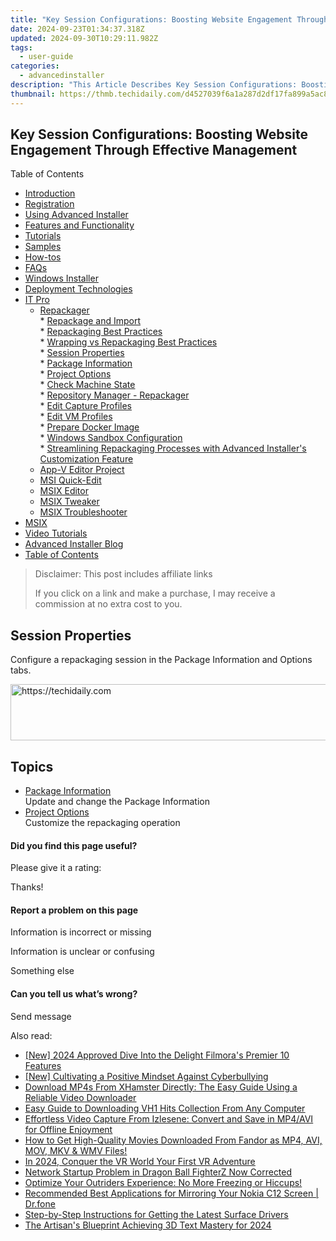 ```yaml
---
title: "Key Session Configurations: Boosting Website Engagement Through Effective Management"
date: 2024-09-23T01:34:37.318Z
updated: 2024-09-30T10:29:11.982Z
tags:
  - user-guide
categories:
  - advancedinstaller
description: "This Article Describes Key Session Configurations: Boosting Website Engagement Through Effective Management"
thumbnail: https://thmb.techidaily.com/d4527039f6a1a287d2df17fa899a5ac8403841092ccbbf441a17ff63d6863be1.png
---
```


## Key Session Configurations: Boosting Website Engagement Through Effective Management

Table of Contents

* [Introduction](https://tools.techidaily.com/advancedinstaller/products/)
* [Registration](https://tools.techidaily.com/advancedinstaller/products/)
* [Using Advanced Installer](https://tools.techidaily.com/advancedinstaller/products/)
* [Features and Functionality](https://tools.techidaily.com/advancedinstaller/products/)
* [Tutorials](https://tools.techidaily.com/advancedinstaller/products/)
* [Samples](https://tools.techidaily.com/advancedinstaller/products/)
* [How-tos](https://tools.techidaily.com/advancedinstaller/products/)
* [FAQs](https://tools.techidaily.com/advancedinstaller/products/)
* [Windows Installer](https://tools.techidaily.com/advancedinstaller/products/)
* [Deployment Technologies](https://tools.techidaily.com/advancedinstaller/products/)
* [IT Pro](https://tools.techidaily.com/advancedinstaller/products/)  
   * [Repackager](https://tools.techidaily.com/advancedinstaller/products/)  
         * [Repackage and Import](https://tools.techidaily.com/advancedinstaller/products/)  
         * [Repackaging Best Practices](https://tools.techidaily.com/advancedinstaller/products/)  
         * [Wrapping vs Repackaging Best Practices](https://tools.techidaily.com/advancedinstaller/products/)  
         * [Session Properties](https://tools.techidaily.com/advancedinstaller/products/)  
                  * [Package Information](https://tools.techidaily.com/advancedinstaller/products/)  
                  * [Project Options](https://tools.techidaily.com/advancedinstaller/products/)  
         * [Check Machine State](https://tools.techidaily.com/advancedinstaller/products/)  
         * [Repository Manager - Repackager](https://tools.techidaily.com/advancedinstaller/products/)  
         * [Edit Capture Profiles](https://tools.techidaily.com/advancedinstaller/products/)  
         * [Edit VM Profiles](https://tools.techidaily.com/advancedinstaller/products/)  
         * [Prepare Docker Image](https://tools.techidaily.com/advancedinstaller/products/)  
         * [Windows Sandbox Configuration](https://tools.techidaily.com/advancedinstaller/products/)  
         * [Streamlining Repackaging Processes with Advanced Installer's Customization Feature](https://tools.techidaily.com/advancedinstaller/products/)  
   * [App-V Editor Project](https://tools.techidaily.com/advancedinstaller/products/)  
   * [MSI Quick-Edit](https://tools.techidaily.com/advancedinstaller/products/)  
   * [MSIX Editor](https://tools.techidaily.com/advancedinstaller/products/)  
   * [MSIX Tweaker](https://tools.techidaily.com/advancedinstaller/products/)  
   * [MSIX Troubleshooter](https://tools.techidaily.com/advancedinstaller/products/)
* [MSIX](https://tools.techidaily.com/advancedinstaller/products/)
* [Video Tutorials](https://tools.techidaily.com/advancedinstaller/products/)
* [Advanced Installer Blog](https://tools.techidaily.com/advancedinstaller/products/)
* [Table of Contents](https://tools.techidaily.com/advancedinstaller/products/)

>  Disclaimer: This post includes affiliate links
>
>  If you click on a link and make a purchase, I may receive a commission at no extra cost to you.
>

## Session Properties

Configure a repackaging session in the Package Information and Options tabs.

<!-- affiliate ads begin -->
<a href="https://aligracehair.sjv.io/c/5597632/1896546/19272" target="_top" id="1896546">
  <img src="//a.impactradius-go.com/display-ad/19272-1896546" border="0" alt="https://techidaily.com" width="728" height="90"/>
</a>
<img height="0" width="0" src="https://aligracehair.sjv.io/i/5597632/1896546/19272" style="position:absolute;visibility:hidden;" border="0" />
<!-- affiliate ads end -->

## Topics

* [Package Information](https://tools.techidaily.com/advancedinstaller/products/)  
Update and change the Package Information
* [Project Options](https://tools.techidaily.com/advancedinstaller/products/)  
Customize the repackaging operation

#### Did you find this page useful?

Please give it a rating:

 Thanks!

#### Report a problem on this page

Information is incorrect or missing

Information is unclear or confusing

Something else

#### Can you tell us what’s wrong?

Send message

<ins class="adsbygoogle"
     style="display:block"
     data-ad-format="autorelaxed"
     data-ad-client="ca-pub-7571918770474297"
     data-ad-slot="1223367746"></ins>

<ins class="adsbygoogle"
     style="display:block"
     data-ad-client="ca-pub-7571918770474297"
     data-ad-slot="8358498916"
     data-ad-format="auto"
     data-full-width-responsive="true"></ins>

<span class="atpl-alsoreadstyle">Also read:</span>
<div><ul>
<li><a href="https://article-helps.techidaily.com/new-2024-approved-dive-into-the-delight-filmoras-premier-10-features/"><u>[New] 2024 Approved Dive Into the Delight Filmora's Premier 10 Features</u></a></li>
<li><a href="https://youtube-web.techidaily.com/ultivating-a-positive-mindset-against-cyberbullying/"><u>[New] Cultivating a Positive Mindset Against Cyberbullying</u></a></li>
<li><a href="https://fox-triigers.techidaily.com/download-mp4s-from-xhamster-directly-the-easy-guide-using-a-reliable-video-downloader/"><u>Download MP4s From XHamster Directly: The Easy Guide Using a Reliable Video Downloader</u></a></li>
<li><a href="https://fox-triigers.techidaily.com/easy-guide-to-downloading-vh1-hits-collection-from-any-computer/"><u>Easy Guide to Downloading VH1 Hits Collection From Any Computer</u></a></li>
<li><a href="https://fox-triigers.techidaily.com/effortless-video-capture-from-izlesene-convert-and-save-in-mp4avi-for-offline-enjoyment/"><u>Effortless Video Capture From Izlesene: Convert and Save in MP4/AVI for Offline Enjoyment</u></a></li>
<li><a href="https://fox-triigers.techidaily.com/how-to-get-high-quality-movies-downloaded-from-fandor-as-mp4-avi-mov-mkv-and-wmv-files/"><u>How to Get High-Quality Movies Downloaded From Fandor as MP4, AVI, MOV, MKV & WMV Files!</u></a></li>
<li><a href="https://fox-hovers.techidaily.com/in-2024-conquer-the-vr-world-your-first-vr-adventure/"><u>In 2024, Conquer the VR World Your First VR Adventure</u></a></li>
<li><a href="https://common-error.techidaily.com/network-startup-problem-in-dragon-ball-fighterz-now-corrected/"><u>Network Startup Problem in Dragon Ball FighterZ Now Corrected</u></a></li>
<li><a href="https://win-solutions.techidaily.com/1723002942852-optimize-your-outriders-experience-no-more-freezing-or-hiccups/"><u>Optimize Your Outriders Experience: No More Freezing or Hiccups!</u></a></li>
<li><a href="https://screen-mirror.techidaily.com/recommended-best-applications-for-mirroring-your-nokia-c12-screen-drfone-by-drfone-android/"><u>Recommended Best Applications for Mirroring Your Nokia C12 Screen | Dr.fone</u></a></li>
<li><a href="https://driver-download.techidaily.com/step-by-step-instructions-for-getting-the-latest-surface-drivers/"><u>Step-by-Step Instructions for Getting the Latest Surface Drivers</u></a></li>
<li><a href="https://some-guidance.techidaily.com/the-artisans-blueprint-achieving-3d-text-mastery-for-2024/"><u>The Artisan's Blueprint Achieving 3D Text Mastery for 2024</u></a></li>
</ul></div>

